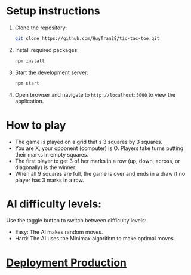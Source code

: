 # Setup instructions

1. Clone the repository:
    ```bash
    git clone https://github.com/HuyTran28/tic-tac-toe.git
    ```

1. Install required packages:
    ```bash
    npm install
    ```

2. Start the development server:
    ```bash
    npm start
    ```

3. Open browser and navigate to `http://localhost:3000` to view the application.

# How to play

- The game is played on a grid that's 3 squares by 3 squares.
- You are X, your opponent (computer) is O. Players take turns putting their marks in empty squares.
- The first player to get 3 of her marks in a row (up, down, across, or diagonally) is the winner.
- When all 9 squares are full, the game is over and ends in a draw if no player has 3 marks in a row.

# AI difficulty levels:

Use the toggle button to switch between difficulty levels:
- Easy: The AI makes random moves.
- Hard: The AI uses the Minimax algorithm to make optimal moves.

# [Deployment Production](https://tic-tac-toe-ruby-pi.vercel.app/)